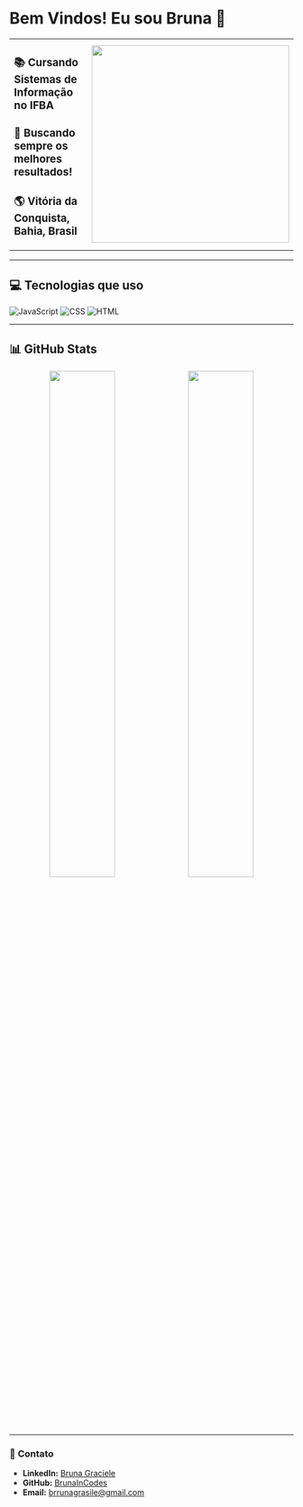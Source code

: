 # Bem Vindos! Eu sou Bruna 👋  

<table>
  <tr>
    <td width="55%">
      <h3>📚 Cursando Sistemas de Informação no IFBA</h3>
      <h3>🚀 Buscando sempre os melhores resultados!</h3>
      <h3>🌎 Vitória da Conquista, Bahia, Brasil</h3>
    </td>
    <td width="45%">
      <img src="https://media2.giphy.com/media/v1.Y2lkPTc5MGI3NjExNjNpbWVsNW1ieDIyenJmdTVvOGwyOXFzcnYxZHhnamlrcWFuNWc0YSZlcD12MV9pbnRlcm5hbF9naWZfYnlfaWQmY3Q9Zw/L1R1tvI9svkIWwpVYr/giphy.gif" width="350"/>
    </td>
  </tr>
</table>

---

## 💻 Tecnologias que uso  
![JavaScript](https://img.shields.io/badge/JavaScript-F7DF1E?style=for-the-badge&logo=javascript&logoColor=black)
![CSS](https://img.shields.io/badge/CSS-1572B6?style=for-the-badge&logo=css3&logoColor=white)
![HTML](https://img.shields.io/badge/HTML-E34F26?style=for-the-badge&logo=html5&logoColor=white)

---

## 📊 GitHub Stats  

<p align="center">
  <img width="48%" src="https://github-readme-stats.vercel.app/api?username=BrunaInCodes&show_icons=true&theme=dark" />
  <img width="48%" src="https://github-readme-streak-stats.herokuapp.com/?user=BrunaInCodes&theme=dark&hide_border=false" />
</p>

---

### 🔗 **Contato**  
- **LinkedIn:** [Bruna Graciele](http://linkedin.com/in/bruna-graciele)  
- **GitHub:** [BrunaInCodes](https://github.com/BrunaInCodes)  
- **Email:** brrunagrasile@gmail.com  

